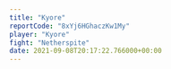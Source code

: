 ```yaml
---
title: "Kyore"
reportCode: "8xYj6HGhaczKw1My"
player: "Kyore"
fight: "Netherspite"
date: 2021-09-08T20:17:22.766000+00:00
---
```

